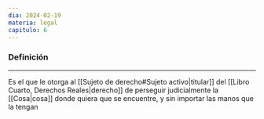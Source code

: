 ```yaml
---
dia: 2024-02-19
materia: legal
capitulo: 6
---
```

### Definición
---
Es el que le otorga al [[Sujeto de derecho#Sujeto activo|titular]] del [[Libro Cuarto, Derechos Reales|derecho]] de perseguir judicialmente la [[Cosa|cosa]] donde quiera que se encuentre, y sin importar las manos que la tengan 